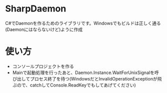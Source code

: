 ﻿SharpDaemon
===========

C#でDaemonを作るためのライブラリです。Windowsでもビルドは正しく通る(Daemonにはならないけど)ように作成

使い方
====

+ コンソールプロジェクトを作る
+ Mainで起動処理を行ったあと、Daemon.Instance.WaitForUnixSignalを呼び出してプロセス終了を待つ(WindowsだとInvalidOperationExceptionが飛ぶので、catchしてConsole.ReadKeyでもしてあげてください)